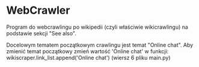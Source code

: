 # WebCrawler

Program do webcrawlingu po wikipedii (czyli właściwie wikicrawlingu) na podstawie sekcji "See also".

Docelowym tematem początkowym crawlingu jest temat "Online chat". Aby zmienić temat początkowy zmień wartość 'Online chat' w funkcji:
wikiscraper.link_list.append('Online chat')
(wiersz 6 pliku main.py)
